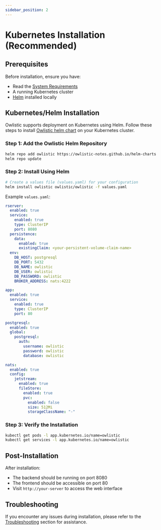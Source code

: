 ```yaml
---
sidebar_position: 2
---
```


# Kubernetes Installation (Recommended)

## Prerequisites

Before installation, ensure you have:

- Read the [System Requirements](system-requirements.md)
- A running Kubernetes cluster
- [Helm](https://helm.sh) installed locally

## Kubernetes/Helm Installation

Owlistic supports deployment on Kubernetes using Helm. Follow these steps to install [Owlistic helm chart](https://github.com/owlistic-notes/helm-charts) on your Kubernetes cluster.

### Step 1: Add the Owlistic Helm Repository

```bash
helm repo add owlistic https://owlistic-notes.github.io/helm-charts
helm repo update
```

### Step 2: Install Using Helm

```bash
# Create a values file (values.yaml) for your configuration
helm install owlistic owlistic/owlistic -f values.yaml
```

Example `values.yaml`:

```yaml
rserver:
  enabled: true
  service:
    enabled: true
    type: ClusterIP
    port: 8080
  persistence:
    data:
      enabled: true
      existingClaim: <your-persistent-volume-claim-name>
  env:
    DB_HOST: postgresql
    DB_PORT: 5432
    DB_NAME: owlistic
    DB_USER: owlistic
    DB_PASSWORD: owlistic
    BROKER_ADDRESS: nats:4222

app:
  enabled: true
  service:
    enabled: true
    type: ClusterIP
    port: 80

postgresql:
  enabled: true
  global:
    postgresql:
      auth:
        username: owlistic
        password: owlistic
        database: owlistic

nats:
  enabled: true
  config:
    jetstream:
      enabled: true
      fileStore:
        enabled: true
        pvc:
          enabled: false
          size: 512Mi
          storageClassName: "-"
```

### Step 3: Verify the Installation

```bash
kubectl get pods -l app.kubernetes.io/name=owlistic
kubectl get services -l app.kubernetes.io/name=owlistic
```

## Post-Installation

After installation:
- The backend should be running on port 8080
- The frontend should be accessible on port 80
- Visit `http://your-server` to access the web interface

## Troubleshooting

If you encounter any issues during installation, please refer to the [Troubleshooting](../troubleshooting/common-issues.md) section for assistance.
